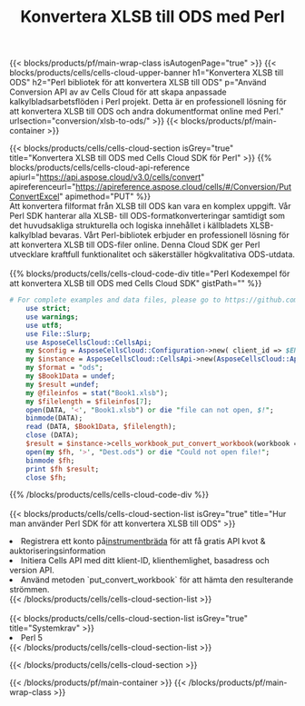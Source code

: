 ﻿---
title:  Konvertera XLSB till ODS med Perl
description:  Använda Aspose.Cells Cloud SDK för Perl för att konvertera en fil i XLSB-format till en fil i ODS-format.
---
{{< blocks/products/pf/main-wrap-class isAutogenPage="true" >}}
{{< blocks/products/cells/cells-cloud-upper-banner h1="Konvertera XLSB till ODS" h2="Perl bibliotek för att konvertera XLSB till ODS" p="Använd Conversion API av av Cells Cloud för att skapa anpassade kalkylbladsarbetsflöden i Perl projekt. Detta är en professionell lösning för att konvertera XLSB till ODS och andra dokumentformat online med Perl." urlsection="conversion/xlsb-to-ods/" >}}
{{< blocks/products/pf/main-container >}}

{{< blocks/products/cells/cells-cloud-section isGrey="true" title="Konvertera XLSB till ODS med Cells Cloud SDK för Perl" >}}
{{% blocks/products/cells/cells-cloud-api-reference apiurl="https://api.aspose.cloud/v3.0/cells/convert" apireferenceurl="https://apireference.aspose.cloud/cells/#/Conversion/PutConvertExcel" apimethod="PUT" %}}
<br/>
Att konvertera filformat från XLSB till ODS kan vara en komplex uppgift. Vår Perl SDK hanterar alla XLSB- till ODS-formatkonverteringar samtidigt som det huvudsakliga strukturella och logiska innehållet i källbladets XLSB-kalkylblad bevaras. Vårt Perl-bibliotek erbjuder en professionell lösning för att konvertera XLSB till ODS-filer online. Denna Cloud SDK ger Perl utvecklare kraftfull funktionalitet och säkerställer högkvalitativa ODS-utdata.
<br/>
<br/>
{{% blocks/products/cells/cells-cloud-code-div title="Perl Kodexempel för att konvertera XLSB till ODS med Cells Cloud SDK" gistPath="" %}}
 
```perl
# For complete examples and data files, please go to https://github.com/aspose-cells-cloud/aspose-cells-cloud-perl/
    use strict;
    use warnings;
    use utf8; 
    use File::Slurp;
    use AsposeCellsCloud::CellsApi;
    my $config = AsposeCellsCloud::Configuration->new( client_id => $ENV{'ProductClientId'}, client_secret => $ENV{'ProductClientSecret'});
    my $instance = AsposeCellsCloud::CellsApi->new(AsposeCellsCloud::ApiClient->new( $config));
    my $format = "ods";
    my $Book1Data = undef;
    my $result =undef;
    my @fileinfos = stat("Book1.xlsb");
    my $filelength = $fileinfos[7];
    open(DATA, '<', "Book1.xlsb") or die "file can not open, $!";
    binmode(DATA);
    read (DATA, $Book1Data, $filelength);
    close (DATA); 
    $result = $instance->cells_workbook_put_convert_workbook(workbook => $Book1Data, format => $format);
    open(my $fh, '>', "Dest.ods") or die "Could not open file!";
    binmode $fh;
    print $fh $result;
    close $fh;
```
 
{{% /blocks/products/cells/cells-cloud-code-div %}}
<br/>
<br/>
{{< blocks/products/cells/cells-cloud-section-list isGrey="true" title="Hur man använder Perl SDK för att konvertera XLSB till ODS" >}}
<li> Registrera ett konto på<a href="https://dashboard.aspose.cloud/">instrumentbräda</a> för att få gratis API kvot & auktoriseringsinformation</li>
<li>Initiera Cells API med ditt klient-ID, klienthemlighet, basadress och version API.</li>
<li>Använd metoden `put_convert_workbook` för att hämta den resulterande strömmen.</li>
{{< /blocks/products/cells/cells-cloud-section-list >}}
<br/>
<br/>
{{< blocks/products/cells/cells-cloud-section-list isGrey="true" title="Systemkrav" >}}
<li>Perl 5</li>
{{< /blocks/products/cells/cells-cloud-section-list >}}

{{< /blocks/products/cells/cells-cloud-section >}}

{{< /blocks/products/pf/main-container >}}
{{< /blocks/products/pf/main-wrap-class >}}
